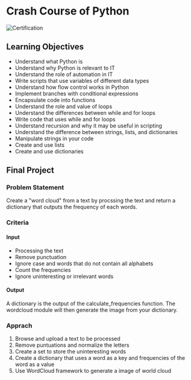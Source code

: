 # Crash Course of Python

![Certification](https://user-images.githubusercontent.com/41291493/108625432-4531c600-748e-11eb-9e76-82644ace4591.png)

## Learning Objectives
* Understand what Python is
* Understand why Python is relevant to IT
* Understand the role of automation in IT
* Write scripts that use variables of different data types
* Understand how flow control works in Python
* Implement branches with conditional expressions
* Encapsulate code into functions
* Understand the role and value of loops
* Understand the differences between while and for loops
* Write code that uses while and for loops
* Understand recursion and why it may be useful in scripting
* Understand the difference between strings, lists, and dictionaries
* Manipulate strings in your code
* Create and use lists
* Create and use dictionaries

## Final Project
### Problem Statement
Create a "word cloud" from a text by procssing the text and return a dictionary that outputs the frequency of each words.

### Criteria
#### Input
* Processing the text
* Remove punctuation
* Ignore case and words that do not contain all alphabets
* Count the frequencies
* Ignore uninteresting or irrelevant words

#### Output
A dictionary is the output of the calculate_frequencies function. The wordcloud module will then generate the image from your dictionary.

### Apprach
1. Browse and upload a text to be processed
2. Remove puntuations and normalize the letters
3. Create a set to store the uninteresting words
4. Create a dictionary that uses a word as a key and frequencies of the word as a value
5. Use WordCloud framework to generate a image of world cloud 
